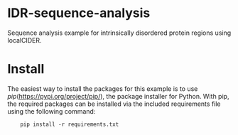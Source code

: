 # IDR-sequence-analysis
 Sequence analysis example for intrinsically disordered protein regions using localCIDER.

 # Install
 The easiest way to install the packages for this example is to use *pip*(https://pypi.org/project/pip/), the package installer for Python. With pip, the required packages can be installed via the included requirements file using the following command:
        
        pip install -r requirements.txt
